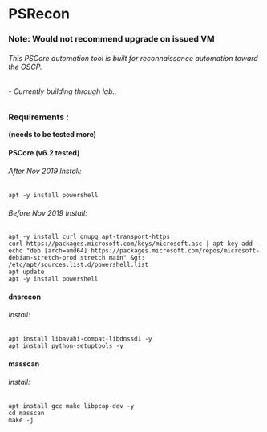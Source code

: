 # PSRecon
### **Note: Would not recommend upgrade on issued VM**
###### This PSCore automation tool is built for reconnaissance automation toward the OSCP. 
###### - Currently building through lab..


### Requirements : 
**(needs to be tested more)**

#### PSCore (v6.2 tested)
###### After Nov 2019 Install:
```
apt -y install powershell
```
###### Before Nov 2019 Install:
```
apt -y install curl gnupg apt-transport-https
curl https://packages.microsoft.com/keys/microsoft.asc | apt-key add -
echo "deb [arch=amd64] https://packages.microsoft.com/repos/microsoft-debian-stretch-prod stretch main" &gt; /etc/apt/sources.list.d/powershell.list
apt update
apt -y install powershell
```
#### dnsrecon
###### Install:
```
apt install libavahi-compat-libdnssd1 -y
apt install python-setuptools -y
```

#### masscan
###### Install:

```
apt install gcc make libpcap-dev -y
cd masscan
make -j
```
